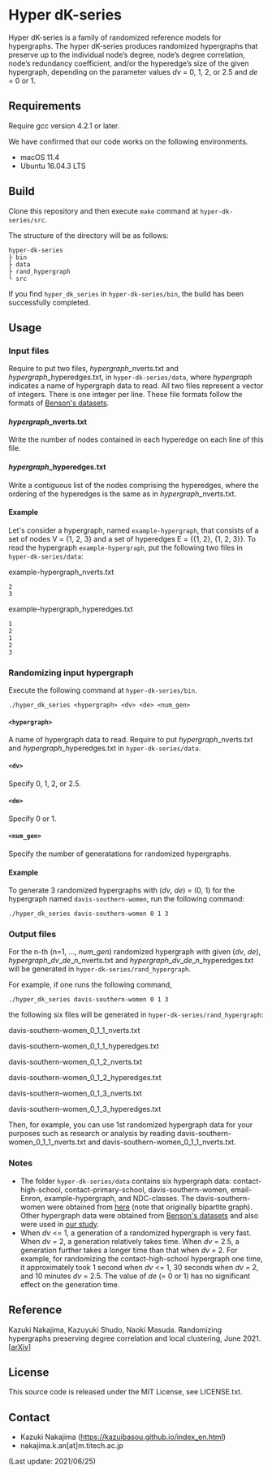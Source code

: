 # Hyper dK-series
Hyper dK-series is a family of randomized reference models for hypergraphs. 
The hyper dK-series produces randomized hypergraphs that preserve up to the individual node’s degree, node’s degree correlation, node’s redundancy coefficient, and/or the hyperedge’s size of the given hypergraph, depending on the parameter values *dv* = 0, 1, 2, or 2.5 and *de* = 0 or 1.

## Requirements
Require gcc version 4.2.1 or later.

We have confirmed that our code works on the following environments.

- macOS 11.4
- Ubuntu 16.04.3 LTS

## Build
Clone this repository and then execute `make` command at `hyper-dk-series/src`.

The structure of the directory will be as follows:

	hyper-dk-series
	├ bin
	├ data
	├ rand_hypergraph
	└ src

If you find `hyper_dk_series` in `hyper-dk-series/bin`, the build has been successfully completed.

## Usage

### Input files

Require to put two files, *hypergraph*\_nverts.txt and *hypergraph*\_hyperedges.txt, in `hyper-dk-series/data`, where *hypergraph* indicates a name of hypergraph data to read.
All two files represent a vector of integers. 
There is one integer per line.
These file formats follow the formats of [Benson's datasets](https://github.com/arbenson/ScHoLP-Data).

#### *hypergraph*\_nverts.txt
Write the number of nodes contained in each hyperedge on each line of this file.

#### *hypergraph*\_hyperedges.txt
Write a contiguous list of the nodes comprising the hyperedges, where the ordering of the hyperedges is the same as in *hypergraph*\_nverts.txt.

#### Example
Let's consider a hypergraph, named `example-hypergraph`, that consists of a set of nodes V = {1, 2, 3} and a set of hyperedges E = {{1, 2}, {1, 2, 3}}. 
To read the hypergraph `example-hypergraph`, put the following two files in `hyper-dk-series/data`:

example-hypergraph_nverts.txt
``` text:
2
3
```

example-hypergraph_hyperedges.txt
```text:
1
2
1
2
3
```

### Randomizing input hypergraph

Execute the following command at  `hyper-dk-series/bin`.

	./hyper_dk_series <hypergraph> <dv> <de> <num_gen>

#### `<hypergraph>`
A name of hypergraph data to read.
Require to put *hypergraph*\_nverts.txt and *hypergraph*\_hyperedges.txt in `hyper-dk-series/data`.

#### `<dv>`
Specify 0, 1, 2, or 2.5.

#### `<de>`
Specify 0 or 1.

#### `<num_gen>`
Specify the number of generatations for randomized hypergraphs.

#### Example
To generate 3 randomized hypergraphs with (*dv*, *de*) = (0, 1) for the hypergraph named `davis-southern-women`, run the following command:

	./hyper_dk_series davis-southern-women 0 1 3

### Output files
For the n-th (n=1, ..., *num_gen*) randomized hypergraph with given (*dv*, *de*), *hypergraph*\_*dv*\_*de*\_*n*\_nverts.txt and *hypergraph*\_*dv*\_*de*\_*n*\_hyperedges.txt will be generated in `hyper-dk-series/rand_hypergraph`.

For example, if one runs the following command, 

	./hyper_dk_series davis-southern-women 0 1 3

the following six files will be generated in `hyper-dk-series/rand_hypergraph`: 

davis-southern-women_0_1_1_nverts.txt

davis-southern-women_0_1_1_hyperedges.txt

davis-southern-women_0_1_2_nverts.txt

davis-southern-women_0_1_2_hyperedges.txt

davis-southern-women_0_1_3_nverts.txt

davis-southern-women_0_1_3_hyperedges.txt

Then, for example, you can use 1st randomized hypergraph data for your purposes such as research or analysis by reading davis-southern-women_0_1_1_nverts.txt and davis-southern-women_0_1_1_nverts.txt.

### Notes
- The folder `hyper-dk-series/data` contains six hypergraph data: contact-high-school, contact-primary-school, davis-southern-women, email-Enron, example-hypergraph, and NDC-classes. The davis-southern-women were obtained from [here](https://networkx.org/documentation/stable/reference/generated/networkx.generators.social.davis_southern_women_graph.html?highlight=davis#networkx.generators.social.davis_southern_women_graph) (note that originally bipartite graph). Other hypergraph data were obtained from [Benson's datasets](https://github.com/arbenson/ScHoLP-Data) and also were used in [our study](https://arxiv.org/abs/2106.12162).
- When *dv* <= 1, a generation of a randomized hypergraph is very fast. When *dv* = 2, a generation relatively takes time. When *dv* = 2.5, a generation further takes a longer time than that when *dv* = 2. For example, for randomizing the contact-high-school hypergraph one time, it approximately took 1 second when *dv* <= 1, 30 seconds when *dv* = 2, and 10 minutes *dv* = 2.5. The value of *de* (= 0 or 1) has no significant effect on the generation time.

## Reference

Kazuki Nakajima, Kazuyuki Shudo, Naoki Masuda. Randomizing hypergraphs preserving degree correlation and local clustering, June 2021. [<a href="https://arxiv.org/abs/2106.12162">arXiv</a>]

## License

This source code is released under the MIT License, see LICENSE.txt.

## Contact
- Kazuki Nakajima (https://kazuibasou.github.io/index_en.html)
- nakajima.k.an[at]m.titech.ac.jp

(Last update: 2021/06/25)